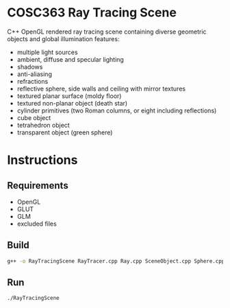 # COSC363 Ray Tracing Scene

C++ OpenGL rendered ray tracing scene containing diverse geometric objects and global illumination features:

* multiple light sources
* ambient, diffuse and specular lighting
* shadows
* anti-aliasing
* refractions 
* reflective sphere, side walls and ceiling with mirror textures 
* textured planar surface (moldy floor)
* textured non-planar object (death star)
* cylinder primitives (two Roman columns, or eight including reflections)
* cube object 
* tetrahedron object 
* transparent object (green sphere)

# Instructions

## Requirements

* OpenGL
* GLUT
* GLM
* excluded files

## Build

```bash
g++ -o RayTracingScene RayTracer.cpp Ray.cpp SceneObject.cpp Sphere.cpp Plane.cpp TextureBMP.cpp Tetrahedron.cpp Cylinder.cpp -lm -lGL -lGLU -lglut
```

## Run

```bash
./RayTracingScene
```
